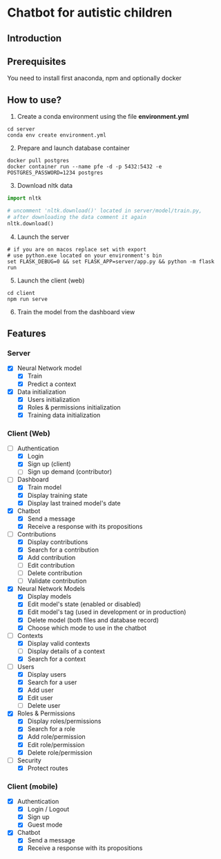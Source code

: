 # Chatbot for autistic children

## Introduction

## Prerequisites

You need to install first anaconda, npm and optionally docker

## How to use?

1. Create a conda environment using the file **environment.yml**

```shell
cd server
conda env create environment.yml
```

2. Prepare and launch database container

```shell
docker pull postgres
docker container run --name pfe -d -p 5432:5432 -e POSTGRES_PASSWORD=1234 postgres
```

3. Download nltk data

```python
import nltk

# uncomment 'nltk.download()' located in server/model/train.py, 
# after downloading the data comment it again
nltk.download()
```

4. Launch the server

```shell
# if you are on macos replace set with export
# use python.exe located on your environment's bin
set FLASK_DEBUG=0 && set FLASK_APP=server/app.py && python -m flask run
```

5. Launch the client (web)

```shell
cd client
npm run serve
```

6. Train the model from the dashboard view

## Features

### Server

- [x] Neural Network model
    - [x] Train
    - [x] Predict a context
- [x] Data initialization
    - [x] Users initialization
    - [x] Roles & permissions initialization
    - [x] Training data initialization

### Client (Web)

- [ ] Authentication
    - [x] Login
    - [x] Sign up (client)
    - [ ] Sign up demand (contributor)
- [ ] Dashboard
    - [x] Train model
    - [x] Display training state
    - [x] Display last trained model's date
- [x] Chatbot
    - [x] Send a message
    - [x] Receive a response with its propositions
- [ ] Contributions
    - [x] Display contributions
    - [x] Search for a contribution
    - [x] Add contribution
    - [ ] Edit contribution
    - [ ] Delete contribution
    - [ ] Validate contribution
- [x] Neural Network Models
    - [x] Display models
    - [x] Edit model's state (enabled or disabled)
    - [x] Edit model's tag (used in development or in production)
    - [x] Delete model  (both files and database record)
    - [x] Choose which mode to use in the chatbot
- [ ] Contexts
    - [x] Display valid contexts
    - [ ] Display details of a context 
    - [x] Search for a context
- [ ] Users
    - [x] Display users
    - [x] Search for a user
    - [x] Add user
    - [x] Edit user
    - [ ] Delete user
- [x] Roles & Permissions
    - [x] Display roles/permissions
    - [x] Search for a role
    - [x] Add role/permission
    - [x] Edit role/permission
    - [x] Delete role/permission
- [ ] Security
    - [x] Protect routes

### Client (mobile)

- [x] Authentication
    - [x] Login / Logout
    - [x] Sign up
    - [x] Guest mode
- [x] Chatbot
    - [x] Send a message
    - [x] Receive a response with its propositions
